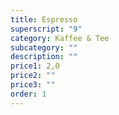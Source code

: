 ```yaml
---
title: Espresso
superscript: "9"
category: Kaffee & Tee
subcategory: ""
description: ""
price1: 2,0
price2: ""
price3: ""
order: 1
---
```

